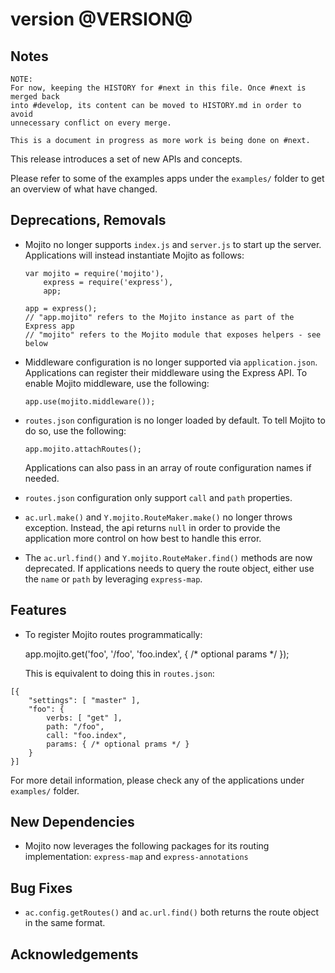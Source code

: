 version @VERSION@
=================

Notes
-----

```
NOTE:
For now, keeping the HISTORY for #next in this file. Once #next is merged back
into #develop, its content can be moved to HISTORY.md in order to avoid
unnecessary conflict on every merge.

This is a document in progress as more work is being done on #next.
```

This release introduces a set of new APIs and concepts. 

Please refer to some of the examples apps under the `examples/` folder to get
an overview of what have changed.

Deprecations, Removals
----------------------

* Mojito no longer supports `index.js` and `server.js` to start up the server.
  Applications will instead instantiate Mojito as follows:

      var mojito = require('mojito'),
          express = require('express'),
          app;

      app = express();
      // "app.mojito" refers to the Mojito instance as part of the Express app
      // "mojito" refers to the Mojito module that exposes helpers - see below

* Middleware configuration is no longer supported via `application.json`.
  Applications can register their middleware using the Express API. To enable
  Mojito middleware, use the following:

      app.use(mojito.middleware());

* `routes.json` configuration is no longer loaded by default. To tell Mojito to
  do so, use the following:

      app.mojito.attachRoutes();

  Applications can also pass in an array of route configuration names if
  needed.

* `routes.json` configuration only support `call` and `path` properties.

* `ac.url.make()` and `Y.mojito.RouteMaker.make()` no longer throws exception.
  Instead, the api returns `null` in order to provide the application more
  control on how best to handle this error.

* The `ac.url.find()` and `Y.mojito.RouteMaker.find()` methods are now
  deprecated. If applications needs to query the route object, either use the
  `name` or `path` by leveraging `express-map`.

Features
--------

* To register Mojito routes programmatically:

    app.mojito.get('foo', '/foo', 'foo.index', { /* optional params */ });

  This is equivalent to doing this in `routes.json`:

```
[{
    "settings": [ "master" ],
    "foo": {
        verbs: [ "get" ],
        path: "/foo",
        call: "foo.index",
        params: { /* optional prams */ }
    }
}]
```

  For more detail information, please check any of the applications under
  `examples/` folder.

New Dependencies
----------------

* Mojito now leverages the following packages for its routing implementation: 
  `express-map` and `express-annotations`

Bug Fixes
---------

* `ac.config.getRoutes()` and `ac.url.find()` both returns the route object in
  the same format.

Acknowledgements
----------------

